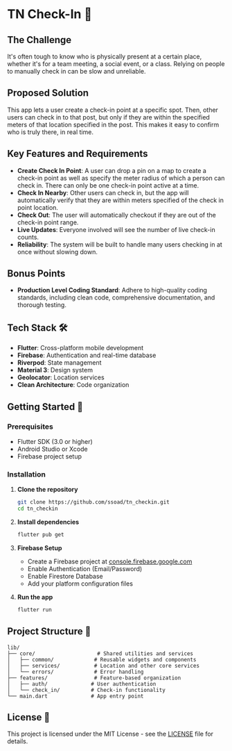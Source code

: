 # TN Check-In 📍

## The Challenge

It's often tough to know who is physically present at a certain place, whether it's for a team meeting, a social event, or a class. Relying on people to manually check in can be slow and unreliable.

## Proposed Solution

This app lets a user create a check-in point at a specific spot. Then, other users can check in to that post, but only if they are within the specified meters of that location specified in the post. This makes it easy to confirm who is truly there, in real time.

## Key Features and Requirements

- **Create Check In Point**: A user can drop a pin on a map to create a check-in point as well as specify the meter radius of which a person can check in. There can only be one check-in point active at a time.
- **Check In Nearby**: Other users can check in, but the app will automatically verify that they are within meters specified of the check in point location.
- **Check Out**: The user will automatically checkout if they are out of the check-in point range.
- **Live Updates**: Everyone involved will see the number of live check-in counts.
- **Reliability**: The system will be built to handle many users checking in at once without slowing down.

## Bonus Points

- **Production Level Coding Standard**: Adhere to high-quality coding standards, including clean code, comprehensive documentation, and thorough testing.

## Tech Stack 🛠️

- **Flutter**: Cross-platform mobile development
- **Firebase**: Authentication and real-time database
- **Riverpod**: State management
- **Material 3**: Design system
- **Geolocator**: Location services
- **Clean Architecture**: Code organization

## Getting Started 🚀

### Prerequisites

- Flutter SDK (3.0 or higher)
- Android Studio or Xcode
- Firebase project setup

### Installation

1. **Clone the repository**

   ```bash
   git clone https://github.com/ssoad/tn_checkin.git
   cd tn_checkin
   ```

2. **Install dependencies**

   ```bash
   flutter pub get
   ```

3. **Firebase Setup**

   - Create a Firebase project at [console.firebase.google.com](https://console.firebase.google.com)
   - Enable Authentication (Email/Password)
   - Enable Firestore Database
   - Add your platform configuration files

4. **Run the app**

   ```bash
   flutter run
   ```

## Project Structure 📁

```text
lib/
├── core/                    # Shared utilities and services
│   ├── common/             # Reusable widgets and components
│   ├── services/           # Location and other core services
│   └── errors/             # Error handling
├── features/               # Feature-based organization
│   ├── auth/              # User authentication
│   └── check_in/          # Check-in functionality
└── main.dart              # App entry point
```

## License 📄

This project is licensed under the MIT License - see the [LICENSE](LICENSE) file for details.
